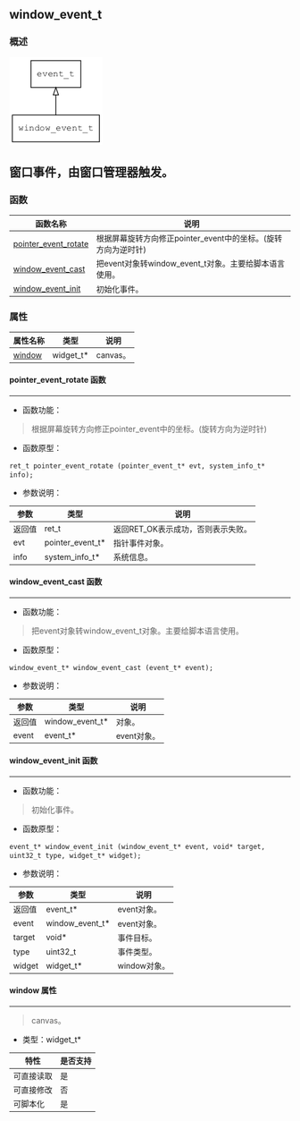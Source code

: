 ## window\_event\_t
### 概述
![image](images/window_event_t_0.png)

窗口事件，由窗口管理器触发。
----------------------------------
### 函数
<p id="window_event_t_methods">

| 函数名称 | 说明 | 
| -------- | ------------ | 
| <a href="#window_event_t_pointer_event_rotate">pointer\_event\_rotate</a> | 根据屏幕旋转方向修正pointer_event中的坐标。(旋转方向为逆时针) |
| <a href="#window_event_t_window_event_cast">window\_event\_cast</a> | 把event对象转window_event_t对象。主要给脚本语言使用。 |
| <a href="#window_event_t_window_event_init">window\_event\_init</a> | 初始化事件。 |
### 属性
<p id="window_event_t_properties">

| 属性名称 | 类型 | 说明 | 
| -------- | ----- | ------------ | 
| <a href="#window_event_t_window">window</a> | widget\_t* | canvas。 |
#### pointer\_event\_rotate 函数
-----------------------

* 函数功能：

> <p id="window_event_t_pointer_event_rotate">根据屏幕旋转方向修正pointer_event中的坐标。(旋转方向为逆时针)

* 函数原型：

```
ret_t pointer_event_rotate (pointer_event_t* evt, system_info_t* info);
```

* 参数说明：

| 参数 | 类型 | 说明 |
| -------- | ----- | --------- |
| 返回值 | ret\_t | 返回RET\_OK表示成功，否则表示失败。 |
| evt | pointer\_event\_t* | 指针事件对象。 |
| info | system\_info\_t* | 系统信息。 |
#### window\_event\_cast 函数
-----------------------

* 函数功能：

> <p id="window_event_t_window_event_cast">把event对象转window_event_t对象。主要给脚本语言使用。

* 函数原型：

```
window_event_t* window_event_cast (event_t* event);
```

* 参数说明：

| 参数 | 类型 | 说明 |
| -------- | ----- | --------- |
| 返回值 | window\_event\_t* | 对象。 |
| event | event\_t* | event对象。 |
#### window\_event\_init 函数
-----------------------

* 函数功能：

> <p id="window_event_t_window_event_init">初始化事件。

* 函数原型：

```
event_t* window_event_init (window_event_t* event, void* target, uint32_t type, widget_t* widget);
```

* 参数说明：

| 参数 | 类型 | 说明 |
| -------- | ----- | --------- |
| 返回值 | event\_t* | event对象。 |
| event | window\_event\_t* | event对象。 |
| target | void* | 事件目标。 |
| type | uint32\_t | 事件类型。 |
| widget | widget\_t* | window对象。 |
#### window 属性
-----------------------
> <p id="window_event_t_window">canvas。

* 类型：widget\_t*

| 特性 | 是否支持 |
| -------- | ----- |
| 可直接读取 | 是 |
| 可直接修改 | 否 |
| 可脚本化   | 是 |
